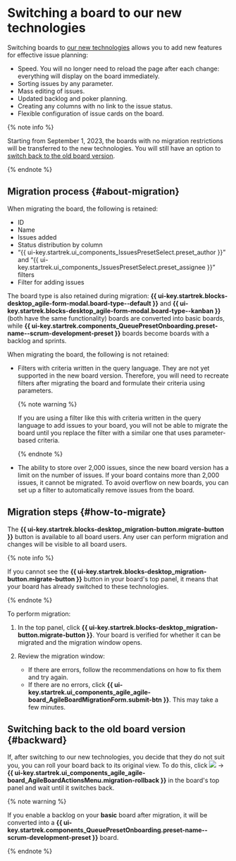 # Switching a board to our new technologies

Switching boards to [our new technologies](agile-new.md) allows you to add new features for effective issue planning:

* Speed. You will no longer need to reload the page after each change: everything will display on the board immediately.
* Sorting issues by any parameter.
* Mass editing of issues.
* Updated backlog and poker planning.
* Creating any columns with no link to the issue status.
* Flexible configuration of issue cards on the board.

{% note info %}

Starting from September 1, 2023, the boards with no migration restrictions will be transferred to the new technologies. You will still have an option to [switch back to the old board version](#backward).

{% endnote %}

## Migration process {#about-migration}

When migrating the board, the following is retained:

* ID
* Name
* Issues added
* Status distribution by column
* <q>{{ ui-key.startrek.ui_components_IssuesPresetSelect.preset_author }}</q> and <q>{{ ui-key.startrek.ui_components_IssuesPresetSelect.preset_assignee }}</q> filters
* Filter for adding issues

The board type is also retained during migration: **{{ ui-key.startrek.blocks-desktop_agile-form-modal.board-type--default }}** and **{{ ui-key.startrek.blocks-desktop_agile-form-modal.board-type--kanban }}** (both have the same functionality) boards are converted into basic boards, while **{{ ui-key.startrek.components_QueuePresetOnboarding.preset-name--scrum-development-preset }}** boards become boards with a backlog and sprints.

When migrating the board, the following is not retained:

* Filters with criteria written in the query language. They are not yet supported in the new board version. Therefore, you will need to recreate filters after migrating the board and formulate their criteria using parameters.

   {% note warning %}

   If you are using a filter like this with criteria written in the query language to add issues to your board, you will not be able to migrate the board until you replace the filter with a similar one that uses parameter-based criteria.

   {% endnote %}

* The ability to store over 2,000 issues, since the new board version has a limit on the number of issues. If your board contains more than 2,000 issues, it cannot be migrated. To avoid overflow on new boards, you can set up a filter to automatically remove issues from the board.

## Migration steps {#how-to-migrate}

The **{{ ui-key.startrek.blocks-desktop_migration-button.migrate-button }}** button is available to all board users. Any user can perform migration and changes will be visible to all board users.

{% note info %}

If you cannot see the **{{ ui-key.startrek.blocks-desktop_migration-button.migrate-button }}** button in your board's top panel, it means that your board has already switched to these technologies.

{% endnote %}

To perform migration:

1. In the top panel, click **{{ ui-key.startrek.blocks-desktop_migration-button.migrate-button }}**. Your board is verified for whether it can be migrated and the migration window opens.

1. Review the migration window:
   * If there are errors, follow the recommendations on how to fix them and try again.
   * If there are no errors, click **{{ ui-key.startrek.ui_components_agile_agile-board_AgileBoardMigrationForm.submit-btn }}**. This may take a few minutes.

## Switching back to the old board version {#backward}

If, after switching to our new technologies, you decide that they do not suit you, you can roll your board back to its original view. To do this, click ![](../../_assets/tracker/svg/actions.svg) → **{{ ui-key.startrek.ui_components_agile_agile-board_AgileBoardActionsMenu.migration-rollback }}** in the board's top panel and wait until it switches back.

{% note warning %}

If you enable a backlog on your **basic** board after migration, it will be converted into a **{{ ui-key.startrek.components_QueuePresetOnboarding.preset-name--scrum-development-preset }}** board.

{% endnote %}

